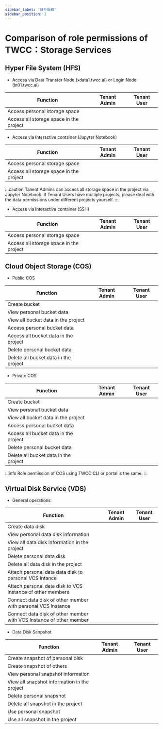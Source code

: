 ```yaml
---
sidebar_label: '儲存服務'
sidebar_position: 2
---
```


# Comparison of role permissions of TWCC：Storage Services

## Hyper File System (HFS)

- Access via Data Transfer Node (xdata1.twcc.ai) or Login Node  (ln01.twcc.ai) 

| Function | Tenant Admin | Tenant User |
| -------- | -------- | -------- |
|Access personal storage space|<i class="fa fa-check" aria-hidden="true"></i>|<i class="fa fa-check" aria-hidden="true"></i>
|Access all storage space in the project|<i class="fa fa-times" aria-hidden="true"></i>|<i class="fa fa-times" aria-hidden="true"></i>


- Access via Interactive container (Jupyter Notebook)

| Function | Tenant Admin | Tenant User |
| -------- | -------- | -------- |
|Access personal storage space|<i class="fa fa-check" aria-hidden="true"></i>|<i class="fa fa-check" aria-hidden="true"></i>
|Access all storage space in the project|<i class="fa fa-check" aria-hidden="true"></i>|<i class="fa fa-times" aria-hidden="true"></i>

:::caution
Tanent Admins can access all storage space in the project via Jupyter Notebook. If Tenant Users have multiple projects, please deal with the data permissions under different projects yourself.
:::

- Access via Interactive container (SSH)

| Function | Tenant Admin | Tenant User |
| -------- | -------- | -------- |
|Access personal storage space|<i class="fa fa-check" aria-hidden="true"></i>|<i class="fa fa-check" aria-hidden="true"></i>
|Access all storage space in the project|<i class="fa fa-times" aria-hidden="true"></i>|<i class="fa fa-times" aria-hidden="true"></i>


## Cloud Object Storage (COS)

- Public COS

| Function | Tenant Admin | Tenant User |
| -------- | -------- | -------- |
|Create bucket|<i class="fa fa-check" aria-hidden="true"></i>|<i class="fa fa-check" aria-hidden="true"></i>
|View personal bucket data|<i class="fa fa-check" aria-hidden="true"></i>|<i class="fa fa-check" aria-hidden="true"></i>
|View all bucket data in the project|<i class="fa fa-check" aria-hidden="true"></i>|<i class="fa fa-check" aria-hidden="true"></i>
|Access personal bucket data|<i class="fa fa-check" aria-hidden="true"></i>|<i class="fa fa-check" aria-hidden="true"></i>
|Access all bucket data in the project|<i class="fa fa-check" aria-hidden="true"></i>|<i class="fa fa-check" aria-hidden="true"></i>
|Delete personal bucket data|<i class="fa fa-check" aria-hidden="true"></i>|<i class="fa fa-check" aria-hidden="true"></i>
|Delete all bucket data in the project|<i class="fa fa-check" aria-hidden="true"></i>|<i class="fa fa-check" aria-hidden="true"></i>

- Private COS

| Function | Tenant Admin | Tenant User |
| -------- | -------- | -------- |
|Create bucket|<i class="fa fa-check" aria-hidden="true"></i>|<i class="fa fa-check" aria-hidden="true"></i>
|View personal bucket data|<i class="fa fa-check" aria-hidden="true"></i>|<i class="fa fa-check" aria-hidden="true"></i>
|View all bucket data in the project|<i class="fa fa-times" aria-hidden="true"></i>|<i class="fa fa-times" aria-hidden="true"></i>
|Access personal bucket data|<i class="fa fa-check" aria-hidden="true"></i>|<i class="fa fa-check" aria-hidden="true"></i>
|Access all bucket data in the project|<i class="fa fa-times" aria-hidden="true"></i>|<i class="fa fa-times" aria-hidden="true"></i>
|Delete personal bucket data|<i class="fa fa-check" aria-hidden="true"></i>|<i class="fa fa-check" aria-hidden="true"></i>
|Delete all bucket data in the project|<i class="fa fa-times" aria-hidden="true"></i>|<i class="fa fa-times" aria-hidden="true"></i>


:::info
Role permission of COS using TWCC CLI or portal is the same.
:::

## Virtual Disk Service (VDS)

- General operations: 

| Function | Tenant Admin | Tenant User |
| -------- | -------- | -------- |
|Create data disk|<i class="fa fa-check" aria-hidden="true"></i>|<i class="fa fa-check" aria-hidden="true"></i>
|View personal data disk information|<i class="fa fa-check" aria-hidden="true"></i>|<i class="fa fa-check" aria-hidden="true"></i>
|View all data disk information in the project|<i class="fa fa-check" aria-hidden="true"></i>|<i class="fa fa-times" aria-hidden="true"></i>
|Delete personal data disk|<i class="fa fa-check" aria-hidden="true"></i>|<i class="fa fa-check" aria-hidden="true"></i>
|Delete all data disk in the project|<i class="fa fa-check" aria-hidden="true"></i>|<i class="fa fa-times" aria-hidden="true"></i>
|Attach personal data data disk to personal VCS intance|<i class="fa fa-check" aria-hidden="true"></i>|<i class="fa fa-check" aria-hidden="true"></i>
|Attach personal data disk to VCS Instance of other members|<i class="fa fa-times" aria-hidden="true"></i>|<i class="fa fa-times" aria-hidden="true"></i>
|Connect data disk of other member with personal VCS Instance|<i class="fa fa-check" aria-hidden="true"></i>|<i class="fa fa-times" aria-hidden="true"></i>
|Connect data disk of other member with VCS Instance of other member|<i class="fa fa-times" aria-hidden="true"></i>|<i class="fa fa-times" aria-hidden="true"></i>


- Data Disk Sanpshot

| Function | Tenant Admin | Tenant User |
| -------- | -------- | -------- |
|Create snapshot of personal disk|<i class="fa fa-check" aria-hidden="true"></i>|<i class="fa fa-check" aria-hidden="true"></i>
|Create snapshot of others|<i class="fa fa-check" aria-hidden="true"></i>|<i class="fa fa-check" aria-hidden="true"></i>
|View personal snapshot information|<i class="fa fa-check" aria-hidden="true"></i>|<i class="fa fa-check" aria-hidden="true"></i>
|View all snapshot information in the project|<i class="fa fa-check" aria-hidden="true"></i>|<i class="fa fa-times" aria-hidden="true"></i>
|Delete personal snapshot|<i class="fa fa-check" aria-hidden="true"></i>|<i class="fa fa-check" aria-hidden="true"></i>
|Delete all snapshot in the project|<i class="fa fa-check" aria-hidden="true"></i>|<i class="fa fa-times" aria-hidden="true"></i>
|Use personal snapshot|<i class="fa fa-check" aria-hidden="true"></i>|<i class="fa fa-check" aria-hidden="true"></i>
|Use all snapshot in the project|<i class="fa fa-check" aria-hidden="true"></i>|<i class="fa fa-times" aria-hidden="true"></i>